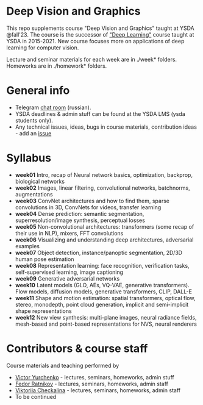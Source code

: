 # Deep Vision and Graphics

This repo supplements course "Deep Vision and Graphics" taught at YSDA @fall'23.
The course is the successor of ["Deep Learning"](https://github.com/yandexdataschool/Practical_DL/tree/spring21/) course taught at YSDA in 2015-2021. New course focuses more on applications of deep learning for computer vision.

Lecture and seminar materials for each week are in ./week* folders. Homeworks are in ./homework* folders.

# General info
* Telegram [chat room](https://t.me/+8nPJZB62wMoyOTVi) (russian).
* YSDA deadlines & admin stuff can be found at the YSDA LMS (ysda students only).
* Any technical issues, ideas, bugs in course materials, contribution ideas - add an [issue](https://github.com/yandexdataschool/deep_vision_and_graphics/issues)


# Syllabus
- __week01__ Intro, recap of Neural network basics, optimization, backprop, biological networks
- __week02__ Images, linear filtering, convolutional networks, batchnorms, augmentations
- __week03__ ConvNet architectures and how to find them, sparse convolutions in 3D, ConvNets for videos, transfer learning
- __week04__ Dense prediction: semantic segmentation, superresolution/image synthesis, perceptual losses
- __week05__ Non-convolutional architectures: transformers (some recap of their use in NLP), mixers, FFT convolutions
- __week06__ Visualizing and understanding deep architectures, adversarial examples
- __week07__ Object detection, instance/panoptic segmentation, 2D/3D human pose estimation
- __week08__ Representation learning: face recognition, verification tasks, self-supervised learning, image captioning
- __week09__ Generative adversarial networks
- __week10__ Latent models (GLO, AEs, VQ-VAE, generative transformers). Flow models, diffusion models, generative transformers, CLIP, DALL-E
- __week11__ Shape and motion estimation: spatial transformers, optical flow, stereo, monodepth, point cloud generation, implicit and semi-implicit shape representations
- __week12__ New view synthesis: multi-plane images, neural radiance fields, mesh-based and point-based representations for NVS, neural renderers


# Contributors & course staff
Course materials and teaching performed by
- [Victor Yurchenko](https://github.com/simflin) - lectures, seminars, homeworks, admin stuff
- [Fedor Ratnikov](https://github.com/justheuristic/) - lectures, seminars, homeworks, admin staff
- [Viktoriia Checkalina](https://github.com/sayankotor/) - lectures, seminars, homeworks, admin staff
- To be continued
